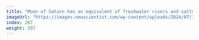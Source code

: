 ```yaml
---
title: "Moon of Saturn has an equivalent of freshwater rivers and salty oceans"
imageUrl: "https://images.newscientist.com/wp-content/uploads/2024/07/16115146/SEI_213043344.jpg?width=788"
index: 207
weight: 207
---
```

